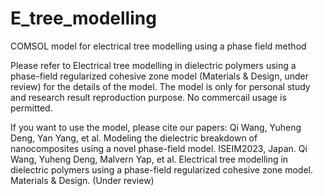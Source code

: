 # E_tree_modelling
COMSOL model for electrical tree modelling using a phase field method

Please refer to Electrical tree modelling in dielectric polymers using a phase-field regularized cohesive zone model (Materials & Design, under review) for the details of the model.
The model is only for personal study and research result reproduction purpose. No commercail usage is permitted.

If you want to use the model, please cite our papers:
Qi Wang, Yuheng Deng, Yan Yang, et al. Modeling the dielectric breakdown of nanocomposites using a novel phase-field model. ISEIM2023, Japan.
Qi Wang, Yuheng Deng, Malvern Yap, et al. Electrical tree modelling in dielectric polymers using a phase-field regularized cohesive zone model. Materials & Design. (Under review)
